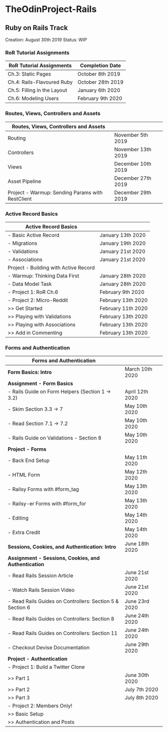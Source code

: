 # TheOdinProject-Rails
## Ruby on Rails Track
Creation: August 30th 2019
Status: WIP

### RoR Tutorial Assignments
| RoR Tutorial Assignments | Completion Date |
| ------| --------------- |
| Ch.3: Static Pages | October 8th 2019 |
| Ch.4: Rails-Flavoured Ruby | October 28th 2019|
| Ch.5: Filling in the Layout | January 6th 2020|
| Ch.6: Modeling Users | February 9th 2020|

### Routes, Views, Controllers and Assets
| Routes, Views, Controllers and Assets| |
| ------| --------------- |
| Routing | November 5th 2019|
| Controllers | November 13th 2019|
| Views | December 10th 2019|
| Asset Pipeline | December 27th 2019 |
| Project - Warmup: Sending Params with RestClient | December 29th 2019 |

### Active Record Basics
| Active Record Basics | |
| ------| --------------- |
| - Basic Active Record | January 13th 2020 |
| - Migrations | January 19th 2020|
| - Validations | January 21st 2020|
| - Associations | January 21st 2020|
| Project - Building with Active Record ||
| - Warmup: Thinking Data First | January 28th 2020|
| - Data Model Task | January 28th 2020|
| - Project 1: RoR Ch.6 | February 9th 2020|
| - Project 2: Micro-Reddit | February 13th 2020|
| >> Get Started | February 11th 2020|
| >> Playing with Validations| February 13th 2020|
| >> Playing with Associations| February 13th 2020|
| >> Add in Commenting| February 13th 2020|

### Forms and Authentication
| Forms and Authentication |  |
| --------| -----|
| **Form Basics: Intro** | March 10th 2020 |
| **Assignment - Form Basics** | |
| - Rails Guide on Form Helpers (Section 1 -> 3.2) | April 12th 2020 |
| - Skim Section 3.3 -> 7| May 10th 2020 |
| - Read Section 7.1 -> 7.2| May 10th 2020 |
| - Rails Guide on Validations - Section 8| May 10th 2020 |
| **Project - Forms** | |
| - Back End Setup | May 11th 2020 |
| - HTML Form | May 12th 2020|
| - Railsy Forms with #form_tag| May 13th 2020|
| - Railsy-er Forms with #form_for| May 13th 2020|
| - Editing| May 14th 2020|
| - Extra Credit| May 14th 2020|
| **Sessions, Cookies, and Authentication: Intro** | June 18th 2020|
| **Assignment - Sessions, Cookies, and Authentication** | |
| - Read Rails Session Article | June 21st 2020|
| - Watch Rails Session Video | June 21st 2020|
| - Read Rails Guides on Controllers: Section 5 & Section 6 | June 23rd 2020|
| - Read Rails Guides on Controllers: Section 8 | June 24th 2020|
| - Read Rails Guides on Controllers: Section 11 | June 24th 2020|
| - Checkout Devise Documentation | June 29th 2020|
| **Project - Authentication** | |
| - Project 1: Build a Twitter Clone | |
| >> Part 1 | June 30th 2020|
| >> Part 2 | July 7th 2020|
| >> Part 3 | July 8th 2020|
| - Project 2: Members Only! | |
| >> Basic Setup | |
| >> Authentication and Posts | |
